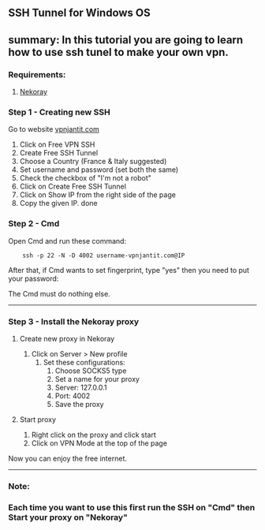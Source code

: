## SSH Tunnel for Windows OS

summary:
    In this tutorial you are going to learn how to use ssh tunel to make your own vpn.    
---

### Requirements:

1. <a href="https://github.com/MatsuriDayo/nekoray/releases/download/2.3/nekoray-2.3-2022-11-09-windows64.zip">Nekoray</a>

### Step 1 - Creating new SSH
Go to website [vpnjantit.com](https://vpanjantit.com)
1. Click on Free VPN SSH
2. Create Free SSH Tunnel
3. Choose a Country (France & Italy suggested)
4. Set username and password (set both the same)
5. Check the checkbox of "I'm not a robot"
6. Click on Create Free SSH Tunnel
7. Click on Show IP from the right side of the page
8. Copy the given IP.
done

### Step 2 - Cmd
Open Cmd and run these command:

```text
    ssh -p 22 -N -D 4002 username-vpnjantit.com@IP
```

After that, if Cmd wants to set fingerprint, type "yes" then you need to put your password:

The Cmd must do nothing else.

---
### Step 3 - Install the Nekoray proxy

1. Create new proxy in Nekoray
   1. Click on Server > New profile
      1. Set these configurations:
         1. Choose SOCKS5 type
         2. Set a name for your proxy
         3. Server: 127.0.0.1
         4. Port: 4002
         5. Save the proxy

2. Start proxy
   1. Right click on the proxy and click start
   2. Click on VPN Mode at the top of the page

Now you can enjoy the free internet.

---
### Note:
### Each time you want to use this first run the SSH on "Cmd" then Start your proxy on "Nekoray"

